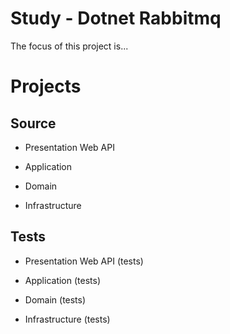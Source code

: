 # Study - Dotnet Rabbitmq

The focus of this project is...

# Projects

## Source

- Presentation Web API

- Application

- Domain

- Infrastructure

## Tests

- Presentation Web API (tests)

- Application (tests)

- Domain (tests)

- Infrastructure (tests)

